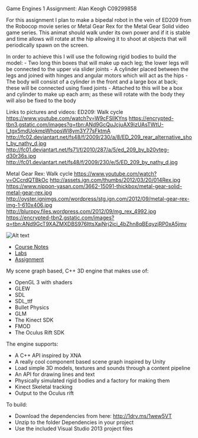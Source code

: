 Game Engines 1 Assignment:
Alan Keogh
C09299858

For this assignment I plan to make a bipedal robot in the vein of ED209 from the Robocop movie series or Metal Gear Rex for the Metal Gear Solid
video game series.  This animat should walk under its own power and if it is stable and time allows will rotate at the hip allowing it to shoot
at objects that will periodically spawn on the screen.

In order to achieve this I will use the following rigid bodies to build the model:
	- Two long thin boxes that will make up each leg; the lower legs will be connected to the upper via slider joints
	- A cylinder placed between the legs and joined with hinges and angular motors which will act as the hips
	- The body will consist of a cylinder in the front and a large box at back; these will be connected using fixed joints
	- Attached to this will be a box and cylinder to make up each arm; as these will rotate with the body they will also be fixed to the body

Links to pictures and videos:
ED209:	Walk cycle  https://www.youtube.com/watch?v=W9cFSllKYns
		https://encrypted-tbn3.gstatic.com/images?q=tbn:ANd9GcQuJcjuAX9izUAsTWtU-l_tgx5mdUokmpWhopsWI8ym3Y77sFktmA
		http://fc02.deviantart.net/fs48/f/2009/230/a/8/ED_209_rear_alternative_shot_by_nathy_d.jpg
		http://fc01.deviantart.net/fs71/f/2010/287/a/5/ed_209_by_b20vteg-d30r36s.jpg
		http://fc01.deviantart.net/fs48/f/2009/230/e/5/ED_209_by_nathy_d.jpg
		
Metal Gear Rex:	Walk cycle  https://www.youtube.com/watch?v=OCcrdQTBkOc
				http://assets.ign.com/thumbs/2012/03/20/014Rex.jpg
				https://www.nippon-yasan.com/3662-15091-thickbox/metal-gear-solid-metal-gear-rex.jpg
				http://oyster.ignimgs.com/wordpress/stg.ign.com/2012/09/metal-gear-rex-img-1-610x406.jpg
				http://blurppy.files.wordpress.com/2012/09/mg_rex_4992.jpg
				https://encrypted-tbn2.gstatic.com/images?q=tbn:ANd9GcT9XAZMXDBS976IttsXajNrj2ici_4bZhn8qBEqyzjRP0xA5jmv

![Alt text](https://raw.github.com/skooter500/BGE/master/Logo/BGE_Logo_01.png)

* [Course Notes](Course/index.md)
* [Labs](Labs/index.md)
* [Assignment](Course/assignment.md)

My scene graph based, C++ 3D engine that makes use of:
* OpenGL 3 with shaders
* GLEW
* SDL
* SDL_ttf
* Bullet Physics
* GLM
* The Kinect SDK
* FMOD
* The Oculus Rift SDK


The engine supports:

* A C++ API inspired by XNA
* A really cool component based scene graph inspired by Unity
* Load simple 3D models, textures and sounds through a content pipeline
* An API for drawing lines and text
* Physically simulated rigid bodies and a factory for making them
* Kinect Skeletal tracking
* Output to the Oculus rift

To build:

* Download the dependencies from here: http://1drv.ms/1wew5VT
* Unzip to the folder Dependencies in your project 
* Use the included Visual Studio 2013 project files
